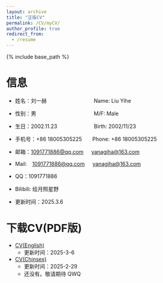 ```yaml
---
layout: archive
title: "正版CV"
permalink: /CV/myCV/
author_profile: true
redirect_from:
  - /resume
---
```


{% include base_path %}

<script>
    var sWord = prompt("这个可不能轻易给你看哦", "请输入密码嗷");
    var password = "edministrator";
    var isCancle = false;
    while(sWord != password){
        if(sWord == null){
            isCancle = true;
            break;
        }
        else{
            sWord = prompt("真的不能轻易给你看哦", "密码到底是多少呢？");
        }
    }
    if(!isCancle){
        alert("欢迎光临！");
    }
    else{
        location.replace("/CV/");
        window.close();
    }
</script>

信息
=====
* 姓名：刘一赫&emsp;&emsp;&emsp;&emsp;&emsp;&emsp;&emsp;&emsp;&emsp;Name: Liu Yihe
* 性别：男&emsp;&emsp;&emsp;&emsp;&emsp;&emsp;&emsp;&emsp;&emsp;&emsp;&emsp;M/F: Male
* 生日：2002.11.23&emsp;&emsp;&emsp;&emsp;&emsp;&emsp;&emsp;Birth: 2002/11/23
* 手机号：+86 18005305225&emsp;&emsp;Phone: +86 18005305225
* 邮箱：1091771886@qq.com&emsp;&ensp;yanagiha@163.com
* Mail:&emsp;1091771886@qq.com&emsp;&ensp;yanagiha@163.com
* QQ：1091771886
* Bilibili: 绘月照星野

* 更新时间：2025.3.6

下载CV(PDF版)
=====
* <a href="/files/CV1(English)_20250306.pdf" target="_blank">CV(English)</a>
  * 更新时间：2025-3-6
* <a href="/files/CV1(Chinese)_20250229.pdf" target="_blank">CV(Chinses)</a>
  * 更新时间：2025-2-29
  * 还没有。敬请期待 QWQ

